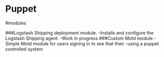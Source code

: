 Puppet
======

#modules

###Logstash Shipping deployment module.
-Installs and configure the Logstash Shipping agent.
-Work in progress
###Custom Motd module
-Simple Motd module for users signing in to see that their
-using a puppet controlled system